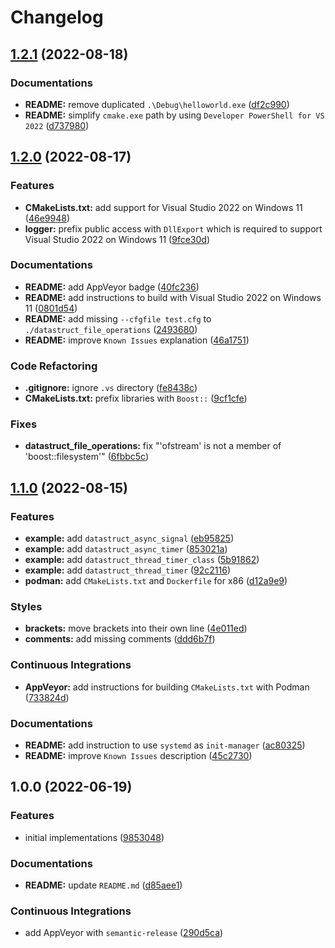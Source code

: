 # Changelog

## [1.2.1](https://github.com/extra2000/vitis-cpp-datastruct/compare/v1.2.0...v1.2.1) (2022-08-18)


### Documentations

* **README:** remove duplicated `.\Debug\helloworld.exe` ([df2c990](https://github.com/extra2000/vitis-cpp-datastruct/commit/df2c99019645f4d42a2a3a0537de1e24bebc6da2))
* **README:** simplify `cmake.exe` path by using `Developer PowerShell for VS 2022` ([d737980](https://github.com/extra2000/vitis-cpp-datastruct/commit/d737980ca0b2b3c109cb49d38b93fb847439922f))

## [1.2.0](https://github.com/extra2000/vitis-cpp-datastruct/compare/v1.1.0...v1.2.0) (2022-08-17)


### Features

* **CMakeLists.txt:** add support for Visual Studio 2022 on Windows 11 ([46e9948](https://github.com/extra2000/vitis-cpp-datastruct/commit/46e994838898369264543db9313a64f4aedff9be))
* **logger:** prefix public access with `DllExport` which is required to support Visual Studio 2022 on Windows 11 ([9fce30d](https://github.com/extra2000/vitis-cpp-datastruct/commit/9fce30d15acd4482cc5c3942b277986ee59b2fa7))


### Documentations

* **README:** add AppVeyor badge ([40fc236](https://github.com/extra2000/vitis-cpp-datastruct/commit/40fc236d5b46bbc371e46bff8adf926a4420f283))
* **README:** add instructions to build with Visual Studio 2022 on Windows 11 ([0801d54](https://github.com/extra2000/vitis-cpp-datastruct/commit/0801d54e3aa15da01287ba7496c2e5d8af95bcba))
* **README:** add missing `--cfgfile test.cfg` to `./datastruct_file_operations` ([2493680](https://github.com/extra2000/vitis-cpp-datastruct/commit/24936802bd82a4b1e4b47b9d1a89c9ad8145806f))
* **README:** improve `Known Issues` explanation ([46a1751](https://github.com/extra2000/vitis-cpp-datastruct/commit/46a1751fc5c7f52d2077c836e2d48e50c8c4c2fb))


### Code Refactoring

* **.gitignore:** ignore `.vs` directory ([fe8438c](https://github.com/extra2000/vitis-cpp-datastruct/commit/fe8438cddc32ecf6d4c96457369702b79309f024))
* **CMakeLists.txt:** prefix libraries with `Boost::` ([9cf1cfe](https://github.com/extra2000/vitis-cpp-datastruct/commit/9cf1cfef3df0f808a8e9d8ef03f7978d5ae37025))


### Fixes

* **datastruct_file_operations:** fix "'ofstream' is not a member of 'boost::filesystem'" ([6fbbc5c](https://github.com/extra2000/vitis-cpp-datastruct/commit/6fbbc5c6b7b67f4c0fcbdfc56e40998c3e68fe33))

## [1.1.0](https://github.com/extra2000/vitis-cpp-datastruct/compare/v1.0.0...v1.1.0) (2022-08-15)


### Features

* **example:** add `datastruct_async_signal` ([eb95825](https://github.com/extra2000/vitis-cpp-datastruct/commit/eb95825302707046d22b1a44f373ec36ccc73786))
* **example:** add `datastruct_async_timer` ([853021a](https://github.com/extra2000/vitis-cpp-datastruct/commit/853021ae59cada7fa78926481159d9f54fa34a01))
* **example:** add `datastruct_thread_timer_class` ([5b91862](https://github.com/extra2000/vitis-cpp-datastruct/commit/5b918628315300e2a6bdf31232966843bfbd01de))
* **example:** add `datastruct_thread_timer` ([92c2116](https://github.com/extra2000/vitis-cpp-datastruct/commit/92c2116a283963ec9f5cfc5a60b113d8089f7f9b))
* **podman:** add `CMakeLists.txt` and `Dockerfile` for x86 ([d12a9e9](https://github.com/extra2000/vitis-cpp-datastruct/commit/d12a9e969d148b9d7142159a318aaaf3cae22e5f))


### Styles

* **brackets:** move brackets into their own line ([4e011ed](https://github.com/extra2000/vitis-cpp-datastruct/commit/4e011ede1f88cc0efa8f59a0d83bfe8498f3bcae))
* **comments:** add missing comments ([ddd6b7f](https://github.com/extra2000/vitis-cpp-datastruct/commit/ddd6b7fd6d9d2727c905113f2e020fb802a3d308))


### Continuous Integrations

* **AppVeyor:** add instructions for building `CMakeLists.txt` with Podman ([733824d](https://github.com/extra2000/vitis-cpp-datastruct/commit/733824dacf60f2f83ae7775fc6b71eca5448e223))


### Documentations

* **README:** add instruction to use `systemd` as `init-manager` ([ac80325](https://github.com/extra2000/vitis-cpp-datastruct/commit/ac8032568a9dd8fa0f9cc4bbb7c3694ef785be33))
* **README:** improve `Known Issues` description ([45c2730](https://github.com/extra2000/vitis-cpp-datastruct/commit/45c27309bebbd1caf7827ef9c2a0a0d7df01a652))

## 1.0.0 (2022-06-19)


### Features

* initial implementations ([9853048](https://github.com/extra2000/vitis-cpp-datastruct/commit/9853048da9950cbb7d1090608e4481d8072bb1ca))


### Documentations

* **README:** update `README.md` ([d85aee1](https://github.com/extra2000/vitis-cpp-datastruct/commit/d85aee1ef5b27040fe24c9210e29b9994c318d66))


### Continuous Integrations

* add AppVeyor with `semantic-release` ([290d5ca](https://github.com/extra2000/vitis-cpp-datastruct/commit/290d5ca02a205ff137cd53ee87912d75c405452d))
